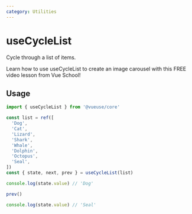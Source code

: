 ```yaml
---
category: Utilities
---
```


# useCycleList

Cycle through a list of items.

<CourseLink href="https://vueschool.io/lessons/create-an-image-carousel-with-vueuse?friend=vueuse">Learn how to use useCycleList to create an image carousel with this FREE video lesson from Vue School!</CourseLink>

## Usage

```ts
import { useCycleList } from '@vueuse/core'

const list = ref([
  'Dog',
  'Cat',
  'Lizard',
  'Shark',
  'Whale',
  'Dolphin',
  'Octopus',
  'Seal',
])
const { state, next, prev } = useCycleList(list)

console.log(state.value) // 'Dog'

prev()

console.log(state.value) // 'Seal'
```
